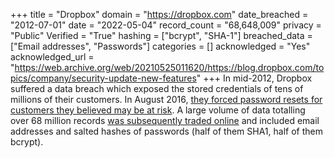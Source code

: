 +++
title = "Dropbox"
domain = "https://dropbox.com"
date_breached = "2012-07-01"
date = "2022-05-04"
record_count = "68,648,009"
privacy = "Public"
Verified = "True"
hashing = ["bcrypt", "SHA-1"]
breached_data = ["Email addresses", "Passwords"]
categories = []
acknowledged = "Yes"
acknowledged_url = "https://web.archive.org/web/20210525011620/https://blog.dropbox.com/topics/company/security-update-new-features"
+++
In mid-2012, Dropbox suffered a data breach which exposed the stored credentials of tens of millions of their customers. In August 2016, <a href="https://motherboard.vice.com/read/dropbox-forces-password-resets-after-user-credentials-exposed" target="_blank" rel="noopener">they forced password resets for customers they believed may be at risk</a>. A large volume of data totalling over 68 million records <a href="https://motherboard.vice.com/read/hackers-stole-over-60-million-dropbox-accounts" target="_blank" rel="noopener">was subsequently traded online</a> and included email addresses and salted hashes of passwords (half of them SHA1, half of them bcrypt).

